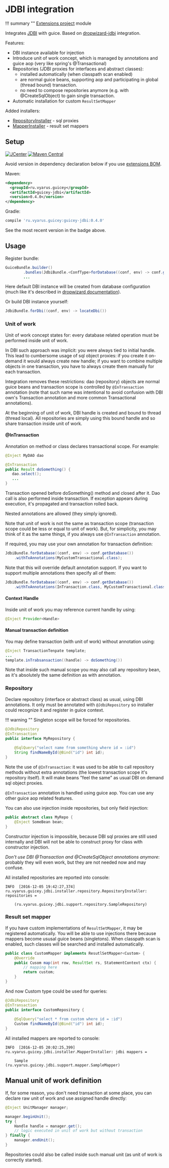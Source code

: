 # JDBI integration

!!! summary ""
    [Extensions project](https://github.com/xvik/dropwizard-guicey-ext/tree/master/guicey-jdbi) module

Integrates [JDBI](http://jdbi.org/) with guice. Based on [dropwizard-jdbi](http://www.dropwizard.io/1.3.0/docs/manual/jdbi.html) integration.
 
Features:

* DBI instance available for injection
* Introduce unit of work concept, which is managed by annotations and guice aop (very like spring's @Transactional)
* Repositories (JDBI proxies for interfaces and abstract classes):
    - installed automatically (when classpath scan enabled)
    - are normal guice beans, supporting aop and participating in global (thread bound) transaction.
    - no need to compose repositories anymore (e.g. with @CreateSqlObject) to gain single transaction.
* Automatic installation for custom `ResultSetMapper` 

Added installers:

* [RepositoryInstaller](https://github.com/xvik/dropwizard-guicey-ext/tree/master/guicey-jdbi/src/main/java/ru/vyarus/guicey/jdbi/installer/repository/RepositoryInstaller.java) - sql proxies
* [MapperInstaller](https://github.com/xvik/dropwizard-guicey-ext/tree/master/guicey-jdbi/src/main/java/ru/vyarus/guicey/jdbi/installer/MapperInstaller.java) - result set mappers  
 
## Setup

[![JCenter](https://img.shields.io/bintray/v/vyarus/xvik/dropwizard-guicey-ext.svg?label=jcenter)](https://bintray.com/vyarus/xvik/dropwizard-guicey-ext/_latestVersion)
[![Maven Central](https://img.shields.io/maven-central/v/ru.vyarus.guicey/guicey-jdbi.svg?style=flat)](https://maven-badges.herokuapp.com/maven-central/ru.vyarus.guicey/guicey-jdbi)

Avoid version in dependency declaration below if you use [extensions BOM](bom.md). 

Maven:

```xml
<dependency>
  <groupId>ru.vyarus.guicey</groupId>
  <artifactId>guicey-jdbi</artifactId>
  <version>0.4.0</version>
</dependency>
```

Gradle:

```groovy
compile 'ru.vyarus.guicey:guicey-jdbi:0.4.0'
```

See the most recent version in the badge above.

## Usage

Register bundle:

```java
GuiceBundle.builder()        
        .bundles(JdbiBundle.<ConfType>forDatabase((conf, env) -> conf.getDatabase()))
        ...
```

Here default DBI instance will be created from database configuration (much like it's described in 
[dropwizard documentation](http://www.dropwizard.io/1.3.0/docs/manual/jdbi.html)).

Or build DBI instance yourself:

```java
JdbiBundle.forDbi((conf, env) -> locateDbi())
```

### Unit of work

Unit of work concept states for: every database related operation must be performed inside unit of work.

In DBI such approach was implicit: you were always tied to initial handle. This lead to cumbersome usage of
sql object proxies: if you create it on-demand it would always create new handle; if you want to combine
multiple objects in one transaction, you have to always create them manually for each transaction.

Integration removes these restrictions: dao (repository) objects are normal guice beans and transaction
scope is controlled by `@InTransaction` annotation (note that such name was intentional to avoid confusion with
DBI own's Transaction annotation and more common Transactional annotations).

At the beginning of unit of work, DBI handle is created and bound to thread (thread local).
All repositories are simply using this bound handle and so share transaction inside unit of work.

#### @InTransaction

Annotation on method or class declares transactional scope. For example:

```java
@Inject MyDAO dao

@InTransaction
public Result doSomething() {
   dao.select();
   ...
}
```

Transaction opened before doSomething() method and closed after it. 
Dao call is also performed inside transaction.
If exception appears during execution, it's propagated and transaction rolled back.

Nested annotations are allowed (they simply ignored).

Note that unit of work is not the same as transaction scope (transaction scope could be less or equal to unit of work). 
But, for simplicity, you may think of it as the same things, if you always use `@InTransaction` annotation. 

If required, you may use your own annotation for transaction definition:

```java
JdbiBundle.forDatabase((conf, env) -> conf.getDatabase())
    .withTxAnnotations(MyCustomTransactional.class);
```

Note that this will override default annotation support. If you want to support multiple annotations then specify
all of them:

```java
JdbiBundle.forDatabase((conf, env) -> conf.getDatabase())
    .withTxAnnotations(InTransaction.class, MyCustomTransactional.class);
```

#### Context Handle

Inside unit of work you may reference current handle by using:

```java
@Inject Provider<Handle>
```

#### Manual transaction definition

You may define transaction (with unit of work) without annotation using:

```java
@Inject TransactionTenpate template;
...
template.inTrabsansaction((handle) -> doSomething())
```

Note that inside such manual scope you may also call any repository bean, as it's absolutely the same definition as 
with annotation.

### Repository

Declare repository (interface or abstract class) as usual, using DBI annotations. 
It only must be annotated with `@JdbiRepository` so installer
could recognize it and register in guice context.

!!! warning ""
    Singleton scope will be forced for repositories.

```java
@JdbiRepository
@InTransaction
public interface MyRepository {     
    
    @SqlQuery("select name from something where id = :id")
    String findNameById(@Bind("id") int id);
}
```

Note the use of `@InTransaction`: it was used to be able to call repository methods without extra annotations
(the lowest transaction scope it's repository itself). It will make beans "feel the same" as usual DBI on demand
sql object proxies.

`@InTransaction` annotation is handled using guice aop. You can use any other guice aop related features.

You can also use injection inside repositories, but only field injection:
 
```java
public abstract class MyRepo {
    @Inject SomeBean bean;
}
``` 

Constructor injection is impossible, because DBI sql proxies are still used internally and DBI will not be able
to construct proxy for class with constructor injection.

*Don't use DBI @Transaction and @CreateSqlObject annotations anymore*: probably they will even work, but they are not
needed now and may confuse.

All installed repositories are reported into console:

```
INFO  [2016-12-05 19:42:27,374] ru.vyarus.guicey.jdbi.installer.repository.RepositoryInstaller: repositories = 

    (ru.vyarus.guicey.jdbi.support.repository.SampleRepository)
```

### Result set mapper

If you have custom implementations of `ResultSetMapper`, it may be registered automatically. 
You will be able to use injections there because mappers become ususal guice beans (singletons).
When classpath scan is enabled, such classes will be searched and installed automatically.

```java
public class CustomMapper implements ResutlSetMapper<Custom> {
    @Override
    public Cusom map(int row, ResultSet rs, StatementContext ctx) {
        // mapping here
        return custom;
    }
}
```

And now Custom type could be used for queries:

```java
@JdbiRepository
@InTransaction
public interface CustomRepository {     
    
    @SqlQuery("select * from custom where id = :id")
    Custom findNameById(@Bind("id") int id);
}
```

All installed mappers are reported to console:

```
INFO  [2016-12-05 20:02:25,399] ru.vyarus.guicey.jdbi.installer.MapperInstaller: jdbi mappers = 

    Sample               (ru.vyarus.guicey.jdbi.support.mapper.SampleMapper)
```

## Manual unit of work definition

If, for some reason, you don't need transaction at some place, you can declare raw unit of work and use 
assigned handle directly:

```java
@Inject UnitManager manager;

manager.beginUnit();
try {
    Handle handle = manager.get();
    // logic executed in unit of work but without transaction
} finally {
    manager.endUnit();
}
```

Repositories could also be called inside such manual unit (as unit of work is correctly started).